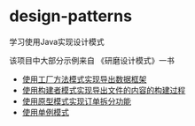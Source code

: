 # design-patterns
学习使用Java实现设计模式

该项目中大部分示例来自 《研磨设计模式》一书

- [使用工厂方法模式实现导出数据框架](https://github.com/iversonx/design-patterns/tree/master/factory-method)
- [使用构建者模式实现导出文件的内容的构建过程](https://github.com/iversonx/design-patterns/tree/master/builder)
- [使用原型模式实现订单拆分功能](https://github.com/iversonx/design-patterns/tree/master/prototype)
- [使用单例模式](https://github.com/iversonx/design-patterns/tree/master/singleton)
